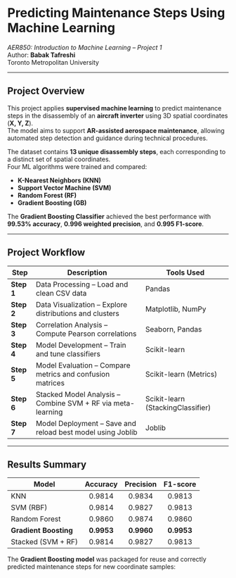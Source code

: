 #  Predicting Maintenance Steps Using Machine Learning  
*AER850: Introduction to Machine Learning – Project 1*  
Author: **Babak Tafreshi**  
Toronto Metropolitan University  

---

##  Project Overview  
This project applies **supervised machine learning** to predict maintenance steps in the disassembly of an **aircraft inverter** using 3D spatial coordinates (**X, Y, Z**).  
The model aims to support **AR-assisted aerospace maintenance**, allowing automated step detection and guidance during technical procedures.  

The dataset contains **13 unique disassembly steps**, each corresponding to a distinct set of spatial coordinates.  
Four ML algorithms were trained and compared:  
- **K-Nearest Neighbors (KNN)**  
- **Support Vector Machine (SVM)**  
- **Random Forest (RF)**  
- **Gradient Boosting (GB)**  

The **Gradient Boosting Classifier** achieved the best performance with **99.53% accuracy**, **0.996 weighted precision**, and **0.995 F1-score**.

---

##  Project Workflow  

| Step | Description | Tools Used |
|------|--------------|-------------|
| **Step 1** | Data Processing – Load and clean CSV data | Pandas |
| **Step 2** | Data Visualization – Explore distributions and clusters | Matplotlib, NumPy |
| **Step 3** | Correlation Analysis – Compute Pearson correlations | Seaborn, Pandas |
| **Step 4** | Model Development – Train and tune classifiers | Scikit-learn |
| **Step 5** | Model Evaluation – Compare metrics and confusion matrices | Scikit-learn (Metrics) |
| **Step 6** | Stacked Model Analysis – Combine SVM + RF via meta-learning | Scikit-learn (StackingClassifier) |
| **Step 7** | Model Deployment – Save and reload best model using Joblib | Joblib |

---

## Results Summary  

| Model | Accuracy | Precision | F1-score |
|--------|:---------:|:-----------:|:----------:|
| KNN | 0.9814 | 0.9834 | 0.9813 |
| SVM (RBF) | 0.9814 | 0.9827 | 0.9813 |
| Random Forest | 0.9860 | 0.9874 | 0.9860 |
| **Gradient Boosting** | **0.9953** | **0.9960** | **0.9953** |
| Stacked (SVM + RF) | 0.9814 | 0.9827 | 0.9813 |

The **Gradient Boosting model** was packaged for reuse and correctly predicted maintenance steps for new coordinate samples:
